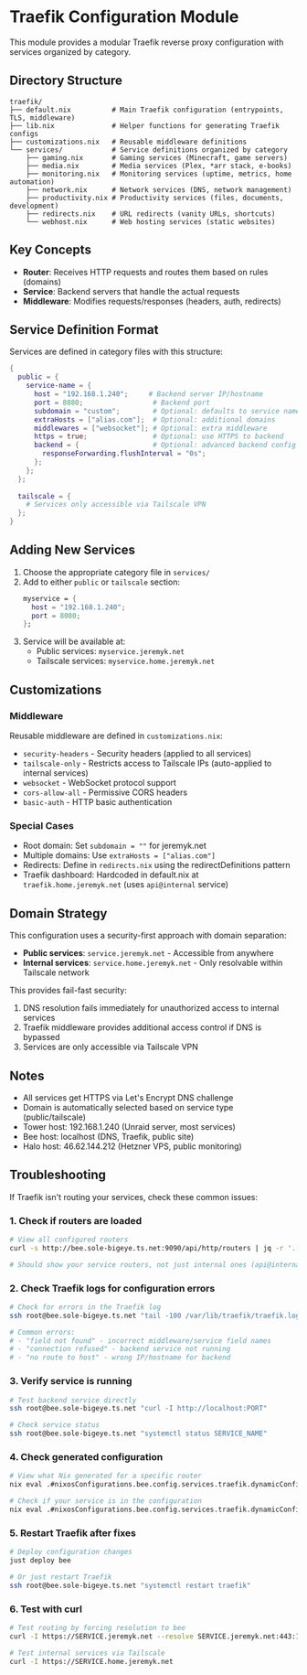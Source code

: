 # Traefik Configuration Module

This module provides a modular Traefik reverse proxy configuration with services organized by category.

## Directory Structure

```
traefik/
├── default.nix          # Main Traefik configuration (entrypoints, TLS, middleware)
├── lib.nix              # Helper functions for generating Traefik configs
├── customizations.nix   # Reusable middleware definitions
└── services/            # Service definitions organized by category
    ├── gaming.nix       # Gaming services (Minecraft, game servers)
    ├── media.nix        # Media services (Plex, *arr stack, e-books)
    ├── monitoring.nix   # Monitoring services (uptime, metrics, home automation)
    ├── network.nix      # Network services (DNS, network management)
    ├── productivity.nix # Productivity services (files, documents, development)
    ├── redirects.nix    # URL redirects (vanity URLs, shortcuts)
    └── webhost.nix      # Web hosting services (static websites)
```

## Key Concepts

- **Router**: Receives HTTP requests and routes them based on rules (domains)
- **Service**: Backend servers that handle the actual requests
- **Middleware**: Modifies requests/responses (headers, auth, redirects)

## Service Definition Format

Services are defined in category files with this structure:

```nix
{
  public = {
    service-name = {
      host = "192.168.1.240";     # Backend server IP/hostname
      port = 8080;                 # Backend port
      subdomain = "custom";        # Optional: defaults to service name
      extraHosts = ["alias.com"];  # Optional: additional domains
      middlewares = ["websocket"]; # Optional: extra middleware
      https = true;                # Optional: use HTTPS to backend
      backend = {                  # Optional: advanced backend config
        responseForwarding.flushInterval = "0s";
      };
    };
  };
  
  tailscale = {
    # Services only accessible via Tailscale VPN
  };
}
```

## Adding New Services

1. Choose the appropriate category file in `services/`
2. Add to either `public` or `tailscale` section:
   ```nix
   myservice = {
     host = "192.168.1.240";
     port = 8080;
   };
   ```
3. Service will be available at:
   - Public services: `myservice.jeremyk.net`
   - Tailscale services: `myservice.home.jeremyk.net`

## Customizations

### Middleware
Reusable middleware are defined in `customizations.nix`:
- `security-headers` - Security headers (applied to all services)
- `tailscale-only` - Restricts access to Tailscale IPs (auto-applied to internal services)
- `websocket` - WebSocket protocol support
- `cors-allow-all` - Permissive CORS headers
- `basic-auth` - HTTP basic authentication

### Special Cases
- Root domain: Set `subdomain = ""` for jeremyk.net
- Multiple domains: Use `extraHosts = ["alias.com"]`
- Redirects: Define in `redirects.nix` using the redirectDefinitions pattern
- Traefik dashboard: Hardcoded in default.nix at `traefik.home.jeremyk.net` (uses `api@internal` service)

## Domain Strategy

This configuration uses a security-first approach with domain separation:

- **Public services**: `service.jeremyk.net` - Accessible from anywhere
- **Internal services**: `service.home.jeremyk.net` - Only resolvable within Tailscale network

This provides fail-fast security:
1. DNS resolution fails immediately for unauthorized access to internal services
2. Traefik middleware provides additional access control if DNS is bypassed
3. Services are only accessible via Tailscale VPN

## Notes

- All services get HTTPS via Let's Encrypt DNS challenge
- Domain is automatically selected based on service type (public/tailscale)
- Tower host: 192.168.1.240 (Unraid server, most services)
- Bee host: localhost (DNS, Traefik, public site)
- Halo host: 46.62.144.212 (Hetzner VPS, public monitoring)

## Troubleshooting

If Traefik isn't routing your services, check these common issues:

### 1. Check if routers are loaded
```bash
# View all configured routers
curl -s http://bee.sole-bigeye.ts.net:9090/api/http/routers | jq -r '.[].name' | sort

# Should show your service routers, not just internal ones (api@internal, dashboard@internal, etc.)
```

### 2. Check Traefik logs for configuration errors
```bash
# Check for errors in the Traefik log
ssh root@bee.sole-bigeye.ts.net "tail -100 /var/lib/traefik/traefik.log | jq 'select(.level == \"error\")'"

# Common errors:
# - "field not found" - incorrect middleware/service field names
# - "connection refused" - backend service not running
# - "no route to host" - wrong IP/hostname for backend
```

### 3. Verify service is running
```bash
# Test backend service directly
ssh root@bee.sole-bigeye.ts.net "curl -I http://localhost:PORT"

# Check service status
ssh root@bee.sole-bigeye.ts.net "systemctl status SERVICE_NAME"
```

### 4. Check generated configuration
```bash
# View what Nix generated for a specific router
nix eval .#nixosConfigurations.bee.config.services.traefik.dynamicConfigOptions.http.routers.SERVICE_NAME --json | jq

# Check if your service is in the configuration
nix eval .#nixosConfigurations.bee.config.services.traefik.dynamicConfigOptions.http.routers --json | jq 'keys'
```

### 5. Restart Traefik after fixes
```bash
# Deploy configuration changes
just deploy bee

# Or just restart Traefik
ssh root@bee.sole-bigeye.ts.net "systemctl restart traefik"
```

### 6. Test with curl
```bash
# Test routing by forcing resolution to bee
curl -I https://SERVICE.jeremyk.net --resolve SERVICE.jeremyk.net:443:192.168.1.245

# Test internal services via Tailscale
curl -I https://SERVICE.home.jeremyk.net
```
